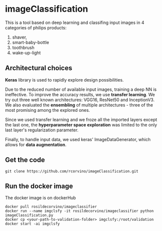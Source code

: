 # imageClassification
This is a tool based on deep learning and classifing input images in 4 categories of philips products:
1. shaver, 
2. smart-baby-bottle
3. toothbrush
4. wake-up-light


## Architectural choices 

**Keras** library is used to rapidly explore design possibilities.

Due to the reduced number of available input images, training a deep NN is ineffective. To improve the accuracy results, we use **transfer learning**. We try out three well known architectures: VGG16, ResNet50 and InceptionV3.
We also evaluated the **ensembling** of multiple architectures - three of the most promising among the explored ones.

Since we used transfer learning and we froze all the imported layers except the last one, the **hyperparameter space exploration** was limited to the only last layer's regularization parameter.

Finally, to handle input data, we used keras' ImageDataGenerator, which allows for **data augmentation**.

## Get the code 
```
git clone https://github.com/rcorvino/imageClassification.git
```

## Run the docker image 

The docker image is on dockerHub

```
docker pull rosildecorvino/imageclassifier
docker run --name imgclsfy -it rosildecorvino/imageclassifier python imageClassification.py
docker cp <your-path-to-validation-folder> imgclsfy:/root/validation
docker start -ai imgclsfy
```



